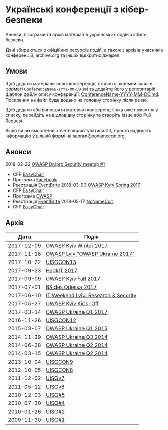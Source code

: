 # Українські конференції з кібер-безпеки
Анонси, програми та архів матеріалів українських подій з кібер-безпеки.

Дані збираються з офіційних ресурсів подій, а також з архівів учасників конференцій, archive.org та інших відкритих джерел.

## Умови 
Щоб додати матеріали нової конференції, створіть окремий файл в форматі `ConferenceName-YYYY-MM-DD.md` та додайте його у репозитарій. Шаблон файлу опису конференції: [ConferenceName-YYYY-MM-DD.md](ConferenceName-YYYY-MM-DD.md). Посилання на файл буде додано на головну сторінку після ревю.

Щоб додати або виправити матеріал конференції, яка вже присутня у списку, перейдіть на відповідну сторінку та створіть Issue або Pull Request.

Якщо ви не вмсієте/не хочете користуватися Git, просто надішліть інформацію у вільній формі на sapran@nonamecon.org.

## Анонси
2018-02-22	[OWASP Dnipro Security meetup #1](https://www.owasp.org/index.php/Dnipro)
- CFP [EasyChair](https://easychair.org/cfp/od_sm1_2018)
- Програма [Facebook](https://www.facebook.com/events/390549114729552/)
- Реєстрація [EventBrite](https://www.eventbrite.com/e/owasp-dnipro-security-meetup-1-tickets-41684751213)
2018-03-03	[OWASP Kyiv Spring 2017](https://www.owasp.org/index.php/Kyiv)
- CFP [EasyChair](https://easychair.org/cfp/OK-Q1-2018)
- Програма [OWASP](https://www.owasp.org/index.php/Kyiv#tab=Future_Events)
- Реєстрація [EventBrite](https://www.eventbrite.com/e/owasp-kyiv-meetup-spring-2018-tickets-41664807561)
2018-05-17	[NoNameCon](https://nonamecon.org)
- CFP [EasyChair](https://easychair.org/cfp/NNC2018)

## Архів
|Дата|Подія|
|---|---|
|2017-12-09|[OWASP Kyiv Winter 2017](owaspkyiv-2017-12-02.md)|
|2017-11-18|[OWASP Lviv "OWASP Ukraine 2017"](owasplviv-2017-11-18.md)|
|2017-10-22|[UISGCON13](uisgcon13-2017-20-22.md)|
|2017-09-23|[HackIT 2017](hackit-2017-09-23.md)|
|2017-09-09|[OWASP Kyiv Fall 2017](owaspkyiv-2017-09-09.md)|
|2017-07-01|[BSides Odessa 2017](bsidesodessa-2017-07-01.md)|
|2017-06-10|[IT Weekend Lviv: Research & Security](itweekendlviv-2017-06-10.md)|
|2017-05-27|[OWASP Kyiv Kick-Off](owaspkyiv-2017-05-27.md)|
|2017-03-14|[OWASP Ukraine Q1 2017](owaspukraine-2017-03-14.md)|
|2016-11-26|[UISGCON12](uisgcon12-2016-11-26.md)|
|2015-03-07|[OWASP Ukraine Q1 2015](owaspukraine-2015-03-07.md)|
|2014-11-29|[OWASP Ukraine Q3 2014](owaspukraine-2014-11-29.md)|
|2014-06-28|[OWASP Ukraine Q2 2014](owaspukraine-2014-06-28.md)|
|2014-03-15|[OWASP Ukraine Q2 2014](owaspukraine-2014-03-15.md)|
|2013-10-04|[UISGCON9](uisgcon9-2013-10-04.md)|
|2012-10-05|[UISGCON8](uisgcon8-2012-10-05.md)|
|2011-12-02|[UISGv7](uisg7-2011-12-02.md)|
|2011-05-12|[UISGv6](uisg6-2011-05-12.md)|
|2010-12-03|[UISG#5](uisg5-2010-12-03.md)|
|2010-07-30|[UISG#4](uisg4-2010-07-30.md)|
|2010-01-26|[UISG#2](uisg2-2010-01-26.md)|
|2009-11-30|[UISG#1](uisg1-2009-11-30.md)|